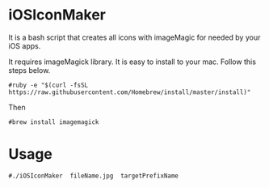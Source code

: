 iOSIconMaker
============

It is a bash script that creates all icons with imageMagic for needed by your iOS apps. 



It requires imageMagick library. It is easy to install to your mac. Follow this steps below.

`#ruby -e "$(curl -fsSL https://raw.githubusercontent.com/Homebrew/install/master/install)"`

Then

`#brew install imagemagick`


Usage
=====

`#./iOSIconMaker  fileName.jpg  targetPrefixName`
